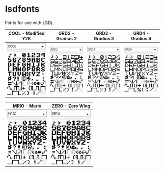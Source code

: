 # lsdfonts
Fonts for use with LSDj

COOL - Modified Y2K | GRD2 - Gradius 2 | GRD3 - Gradius 3 | GRD4 - Gradius 4
------------------- | ---------------- | ---------------- | ----------------
![GitHub Logo](COOL.png) | ![GitHub Logo](GRD2.png) | ![GitHub Logo](GRD3.png) | ![GitHub Logo](GRD4.png)

MRIO - Mario | ZERO - Zero Wing
------------ | ----------------
![GitHub Logo](MRIO.png) | ![GitHub Logo](ZERO.png)

